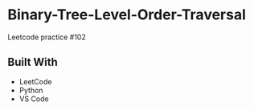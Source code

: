 # Binary-Tree-Level-Order-Traversal
Leetcode practice #102

## Built With
- LeetCode
- Python
- VS Code
